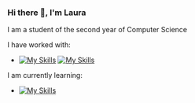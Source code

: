 ### Hi there 👋,  I'm Laura

<!--
**Green0x0y/Green0x0y** is a ✨ _special_ ✨ repository because its `README.md` (this file) appears on your GitHub profile.

Here are some ideas to get you started:

- 🔭 I’m currently working on ...
- 🌱 I’m currently learning ...
- 👯 I’m looking to collaborate on ...
- 🤔 I’m looking for help with ...
- 💬 Ask me about ...
- 📫 How to reach me: ...
- 😄 Pronouns: ...
- ⚡ Fun fact: ...
-->
I am a student of the second year of Computer Science

I have worked with:
 - [![My Skills](https://skillicons.dev/icons?i=python,java,c,cpp,css,html,angular,javascript&perline=20)](https://skillicons.dev)
 [![My Skills](https://skillicons.dev/icons?i=typescript,firebase,mysql,git,github,linux,r,haskell&perline=20)](https://skillicons.dev)
 
I am currently learning:
- [![My Skills](https://skillicons.dev/icons?i=spring,mongodb,scala&perline=20)](https://skillicons.dev)
